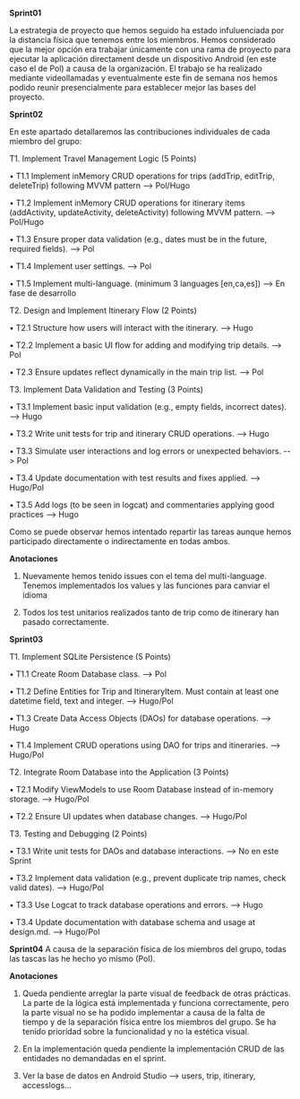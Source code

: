 **Sprint01**

La estrategia de proyecto que hemos seguido ha estado infuluenciada por la distancia física
que tenemos entre los miembros.
Hemos considerado que la mejor opción era trabajar únicamente con una rama de proyecto para
ejecutar la aplicación directament desde un dispositivo Android (en este caso el de Pol) a causa
de la organización.
El trabajo se ha realizado mediante videollamadas y eventualmente este fin de semana nos hemos podido
reunir presencialmente para establecer mejor las bases del proyecto.

**Sprint02**

En este apartado detallaremos las contribuciones individuales de cada miembro del grupo:


T1. Implement Travel Management Logic (5 Points)

• T1.1 Implement inMemory CRUD operations for trips (addTrip, editTrip,
deleteTrip) following MVVM pattern --> Pol/Hugo

• T1.2 Implement inMemory CRUD operations for itinerary items (addActivity,
updateActivity, deleteActivity) following MVVM pattern. --> Pol/Hugo

• T1.3 Ensure proper data validation (e.g., dates must be in the future, required
fields). --> Pol

• T1.4 Implement user settings. --> Pol

• T1.5 Implement multi-language. (minimum 3 languages [en,ca,es]) --> En fase de desarrollo


T2. Design and Implement Itinerary Flow (2 Points)

• T2.1 Structure how users will interact with the itinerary. --> Hugo

• T2.2 Implement a basic UI flow for adding and modifying trip details. --> Pol

• T2.3 Ensure updates reflect dynamically in the main trip list. --> Pol


T3. Implement Data Validation and Testing (3 Points)

• T3.1 Implement basic input validation (e.g., empty fields, incorrect dates). --> Hugo

• T3.2 Write unit tests for trip and itinerary CRUD operations. --> Hugo

• T3.3 Simulate user interactions and log errors or unexpected behaviors. --> Pol

• T3.4 Update documentation with test results and fixes applied. --> Hugo/Pol

• T3.5 Add logs (to be seen in logcat) and commentaries applying good practices --> Hugo


Como se puede observar hemos intentado repartir las tareas aunque hemos participado
directamente o indirectamente en todas ambos.

**Anotaciones**

1. Nuevamente hemos tenido issues con el tema del multi-language. Tenemos implementados los values y las funciones para canviar el idioma

2. Todos los test unitarios realizados tanto de trip como de itinerary han pasado correctamente.

**Sprint03**

T1. Implement SQLite Persistence (5 Points)

• T1.1 Create Room Database class. --> Pol

• T1.2 Define Entities for Trip and ItineraryItem. Must contain at least one datetime field, text and integer. --> Hugo/Pol

• T1.3 Create Data Access Objects (DAOs) for database operations. --> Hugo

• T1.4 Implement CRUD operations using DAO for trips and itineraries. --> Hugo/Pol

T2. Integrate Room Database into the Application (3 Points)

• T2.1 Modify ViewModels to use Room Database instead of in-memory storage. --> Hugo/Pol

• T2.2 Ensure UI updates when database changes. --> Hugo/Pol

T3. Testing and Debugging (2 Points)

• T3.1 Write unit tests for DAOs and database interactions. --> No en este Sprint

• T3.2 Implement data validation (e.g., prevent duplicate trip names, check valid dates). --> Hugo/Pol

• T3.3 Use Logcat to track database operations and errors. --> Hugo

• T3.4 Update documentation with database schema and usage at design.md. --> Hugo/Pol


**Sprint04**
A causa de la separación física de los miembros del grupo, todas las tascas las he hecho yo mismo (Pol).

**Anotaciones**

1. Queda pendiente arreglar la parte visual de feedback de otras prácticas. La parte de la lógica está implementada y funciona correctamente, pero la parte visual no se ha podido implementar
   a causa de la falta de tiempo y de la separación física entre los miembros del grupo. Se ha tenido prioridad sobre la funcionalidad y no la estética visual.

2. En la implementación queda pendiente la implementación CRUD de las entidades no demandadas en el sprint.

3. Ver la base de datos en Android Studio --> users, trip, itinerary, accesslogs...